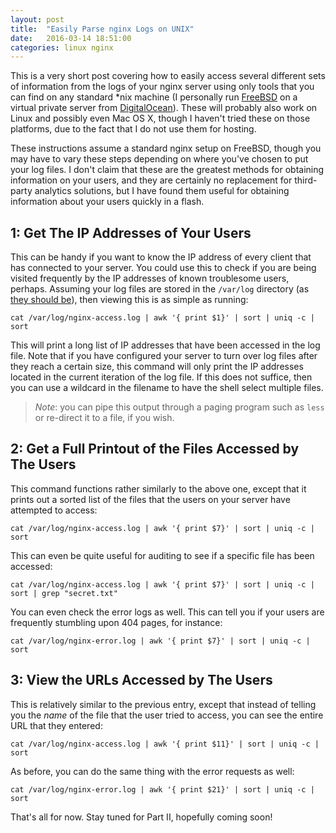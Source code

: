 ```yaml
---
layout: post
title:  "Easily Parse nginx Logs on UNIX"
date:   2016-03-14 18:51:00
categories: linux nginx
---
```

This is a very short post covering how to easily access several different sets of information from the logs of your nginx
server using only tools that you can find on any standard *nix machine (I personally run [FreeBSD][1] on a virtual
private server from [DigitalOcean][2]). These will probably also work on Linux and possibly even Mac OS X, though I haven't
tried these on those platforms, due to the fact that I do not use them for hosting.

These instructions assume a standard nginx setup on FreeBSD, though you may have to vary these steps depending on where
you've chosen to put your log files. I don't claim that these are the greatest methods for obtaining information on your
users, and they are certainly no replacement for third-party analytics solutions, but I have found them useful for obtaining
information about your users quickly in a flash.

## 1: Get The IP Addresses of Your Users ##

This can be handy if you want to know the IP address of every client that has connected to your server. You could use this
to check if you are being visited frequently by the IP addresses of known troublesome users, perhaps. Assuming your log
files are stored in the `/var/log` directory (as [they should be][3]), then viewing this is as simple as running:

    cat /var/log/nginx-access.log | awk '{ print $1}' | sort | uniq -c | sort

This will print a long list of IP addresses that have been accessed in the log file. Note that if you have configured your
server to turn over log files after they reach a certain size, this command will only print the IP addresses located in
the current iteration of the log file. If this does not suffice, then you can use a wildcard in the filename to have the
shell select multiple files.

> *Note*: you can pipe this output through a paging program such as `less` or re-direct it to a file, if you wish.

## 2: Get a Full Printout of the Files Accessed by The Users ##

This command functions rather similarly to the above one, except that it prints out a sorted list of the files that the
users on your server have attempted to access:

    cat /var/log/nginx-access.log | awk '{ print $7}' | sort | uniq -c | sort

This can even be quite useful for auditing to see if a specific file has been accessed:

    cat /var/log/nginx-access.log | awk '{ print $7}' | sort | uniq -c | sort | grep "secret.txt"

You can even check the error logs as well. This can tell you if your users are frequently stumbling upon 404 pages, for
instance:

    cat /var/log/nginx-error.log | awk '{ print $7}' | sort | uniq -c | sort

## 3: View the URLs Accessed by The Users ##

This is relatively similar to the previous entry, except that instead of telling you the *name* of the file that the user
tried to access, you can see the entire URL that they entered:

    cat /var/log/nginx-access.log | awk '{ print $11}' | sort | uniq -c | sort

As before, you can do the same thing with the error requests as well:

    cat /var/log/nginx-error.log | awk '{ print $21}' | sort | uniq -c | sort

That's all for now. Stay tuned for Part II, hopefully coming soon!

[1]: https://www.freebsd.org "FreeBSD"
[2]: https://m.do.co/c/bdfb3b740642 "DigitalOcean"
[3]: https://en.wikipedia.org/wiki/Filesystem_Hierarchy_Standard "Filesystem Hierarchy Standard"
